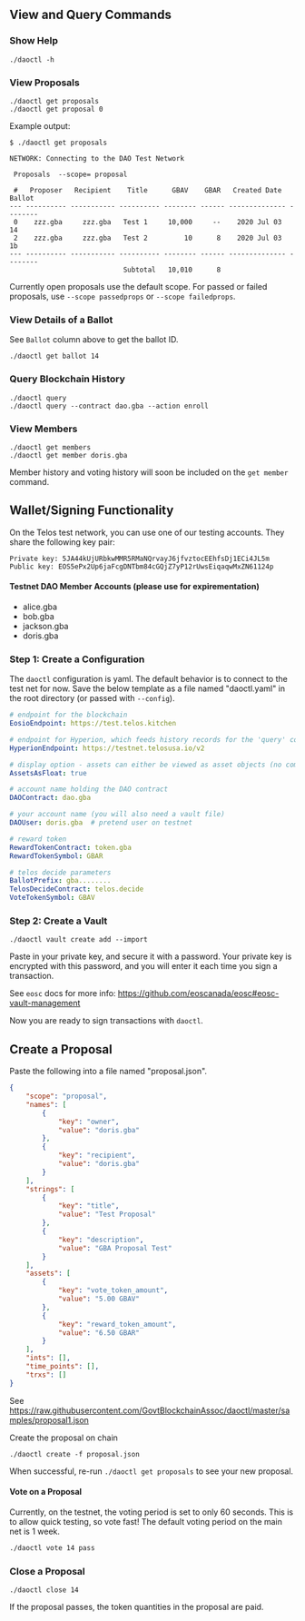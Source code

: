 
## View and Query Commands
### Show Help
```
./daoctl -h
```

### View Proposals
```
./daoctl get proposals
./daoctl get proposal 0
```

Example output: 
```
$ ./daoctl get proposals

NETWORK: Connecting to the DAO Test Network

 Proposals  --scope= proposal

 #   Proposer   Recipient    Title      GBAV    GBAR   Created Date   Ballot
--- ---------- ----------- ---------- -------- ------ -------------- --------
 0    zzz.gba     zzz.gba   Test 1     10,000     --    2020 Jul 03       14
 2    zzz.gba     zzz.gba   Test 2         10      8    2020 Jul 03       1b
--- ---------- ----------- ---------- -------- ------ -------------- --------
                            Subtotal   10,010      8
```
Currently open proposals use the default scope. For passed or failed proposals, use ```--scope passedprops``` or ```--scope failedprops```.

### View Details of a Ballot
See ```Ballot``` column above to get the ballot ID.
```
./daoctl get ballot 14
```

### Query Blockchain History
```
./daoctl query
./daoctl query --contract dao.gba --action enroll 
```
### View Members
```
./daoctl get members
./daoctl get member doris.gba  
```
Member history and voting history will soon be included on the ```get member``` command.

## Wallet/Signing Functionality
On the Telos test network, you can use one of our testing accounts. They share the following key pair: 
```
Private key: 5JA44kUjURbkwMMR5RMaNQrvayJ6jfvztocEEhfsDj1ECi4JL5m
Public key: EOS5ePx2Up6jaFcgDNTbm84cGQjZ7yP12rUwsEiqaqwMxZN61124p
```
#### Testnet DAO Member Accounts (please use for expirementation)
- alice.gba
- bob.gba
- jackson.gba
- doris.gba 

### Step 1: Create a Configuration
The ```daoctl``` configuration is yaml. The default behavior is to connect to the test net for now. Save the below template as a file named "daoctl.yaml" in the root directory (or passed with ```--config```). 
``` yaml
# endpoint for the blockchain
EosioEndpoint: https://test.telos.kitchen

# endpoint for Hyperion, which feeds history records for the 'query' command
HyperionEndpoint: https://testnet.telosusa.io/v2

# display option - assets can either be viewed as asset objects (no commas, with symbol) or just floats (commas, no symbol)
AssetsAsFloat: true

# account name holding the DAO contract
DAOContract: dao.gba

# your account name (you will also need a vault file)
DAOUser: doris.gba  # pretend user on testnet

# reward token
RewardTokenContract: token.gba
RewardTokenSymbol: GBAR

# telos decide parameters
BallotPrefix: gba........
TelosDecideContract: telos.decide
VoteTokenSymbol: GBAV
```

### Step 2: Create a Vault
```
./daoctl vault create add --import
```
Paste in your private key, and secure it with a password. Your private key is encrypted with this password, and you will enter it each time you sign a transaction.

See ```eosc``` docs for more info: https://github.com/eoscanada/eosc#eosc-vault-management

Now you are ready to sign transactions with ```daoctl```.

## Create a Proposal
Paste the following into a file named "proposal.json".
``` json
{
    "scope": "proposal",
    "names": [
        {
            "key": "owner",
            "value": "doris.gba"
        },
        {
            "key": "recipient",
            "value": "doris.gba"
        }
    ],
    "strings": [
        {
            "key": "title",
            "value": "Test Proposal"
        },
        {
            "key": "description",
            "value": "GBA Proposal Test"
        }
    ],
    "assets": [
        {
            "key": "vote_token_amount",
            "value": "5.00 GBAV"
        },
        {
            "key": "reward_token_amount",
            "value": "6.50 GBAR"
        }
    ],
    "ints": [],
    "time_points": [],
    "trxs": []
}
```
See https://raw.githubusercontent.com/GovtBlockchainAssoc/daoctl/master/samples/proposal1.json

Create the proposal on chain
```
./daoctl create -f proposal.json
```
When successful, re-run ```./daoctl get proposals``` to see your new proposal.

#### Vote on a Proposal
Currently, on the testnet, the voting period is set to only 60 seconds.  This is to allow quick testing, so vote fast! The default voting period on the main net is 1 week.
``` bash
./daoctl vote 14 pass
```

### Close a Proposal
``` 
./daoctl close 14
```
If the proposal passes, the token quantities in the proposal are paid. 